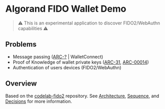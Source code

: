 # Algorand FIDO Wallet Demo
> ⚠️ This is an experimental application to discover FIDO2/WebAuthn capabilities ⚠️

## Problems

- Message passing ([ARC-?]() | WalletConnect)
- Proof of Knowledge of wallet private keys ([ARC-31](), [ARC-00014]())
- Authentication of users devices (FIDO2/WebAuthn)

## Overview
Based on the [codelab-fido2](https://github.com/android/codelab-fido2/tree/master) repository. See
[Architecture](ARCHITECTURE.md), [Sequence](SEQUENCE.md), and [Decisions](decisions/README.md) for more information.

